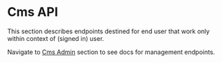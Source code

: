 # <a name="cms"></a> Cms API

This section describes endpoints destined for end user that work only within context of (signed in) user.

Navigate to [Cms Admin](#cms-admin) section to see docs for management endpoints.
